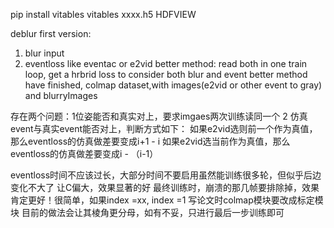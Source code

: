 pip install vitables vitables xxxx.h5
HDFVIEW

deblur first version:
1. blur input
2. eventloss like eventac or e2vid
better method: read both in one train loop, get a hrbrid loss to consider both blur and event
better method have finished, colmap dataset,with images(e2vid or other event to gray) and blurryImages

存在两个问题：1位姿能否和真实对上，要求imgaes两次训练读同一个 2 仿真event与真实event能否对上，判断方式如下：
如果e2vid选则前一个作为真值，那么eventloss的仿真做差要变成i+1 - i
如果e2vid选当前作为真值，那么eventloss的仿真做差要变成i - （i-1）

eventloss时间不应该过长，大部分时间不要启用虽然能训练很多轮，但似乎后边变化不大了
让C偏大，效果显著的好
最终训练时，崩溃的那几帧要排除掉，效果肯定更好！很简单，如果index =xx, index =1
写论文时colmap模块要改成标定模块
目前的做法会让其棱角更分母，如有不妥，只进行最后一步训练即可